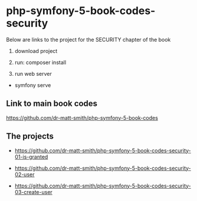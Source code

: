 # php-symfony-5-book-codes-security

Below are links to the project for the SECURITY chapter of the book

1. download project

1. run: composer install

1. run web server

  - symfony serve

## Link to main book codes

https://github.com/dr-matt-smith/php-symfony-5-book-codes

## The projects

- https://github.com/dr-matt-smith/php-symfony-5-book-codes-security-01-is-granted

- https://github.com/dr-matt-smith/php-symfony-5-book-codes-security-02-user

- https://github.com/dr-matt-smith/php-symfony-5-book-codes-security-03-create-user
